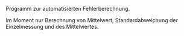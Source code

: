 Programm zur automatisierten Fehlerberechnung.

Im Moment nur Berechnung von Mittelwert, Standardabweichung der Einzelmessung und des Mittelwertes.
